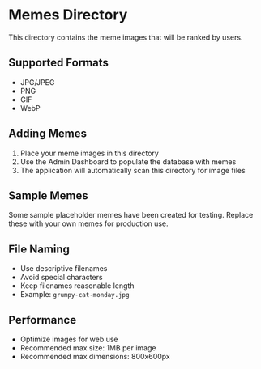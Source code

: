 # Memes Directory

This directory contains the meme images that will be ranked by users.

## Supported Formats

- JPG/JPEG
- PNG
- GIF
- WebP

## Adding Memes

1. Place your meme images in this directory
1. Use the Admin Dashboard to populate the database with memes
1. The application will automatically scan this directory for image files

## Sample Memes

Some sample placeholder memes have been created for testing. Replace these with your own memes for production use.

## File Naming

- Use descriptive filenames
- Avoid special characters
- Keep filenames reasonable length
- Example: `grumpy-cat-monday.jpg`

## Performance

- Optimize images for web use
- Recommended max size: 1MB per image
- Recommended max dimensions: 800x600px
